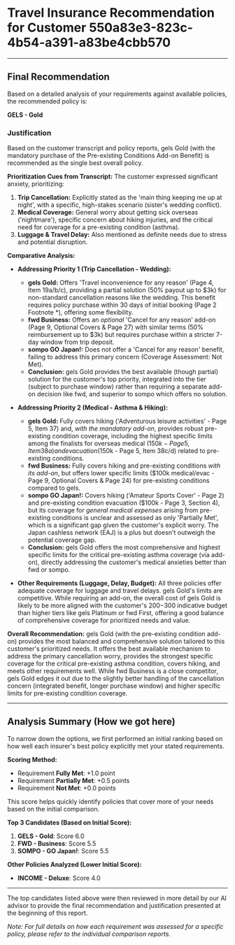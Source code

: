 # Travel Insurance Recommendation for Customer 550a83e3-823c-4b54-a391-a83be4cbb570

---

## Final Recommendation
Based on a detailed analysis of your requirements against available policies, the recommended policy is:

**GELS - Gold**

### Justification
Based on the customer transcript and policy reports, gels Gold (with the mandatory purchase of the Pre-existing Conditions Add-on Benefit) is recommended as the single best overall policy.

**Prioritization Cues from Transcript:**
The customer expressed significant anxiety, prioritizing:
1.  **Trip Cancellation:** Explicitly stated as the 'main thing keeping me up at night', with a specific, high-stakes scenario (sister's wedding conflict).
2.  **Medical Coverage:** General worry about getting sick overseas ('nightmare'), specific concern about hiking injuries, and the critical need for coverage for a pre-existing condition (asthma).
3.  **Luggage & Travel Delay:** Also mentioned as definite needs due to stress and potential disruption.

**Comparative Analysis:**

*   **Addressing Priority 1 (Trip Cancellation - Wedding):** 
    *   **gels Gold:** Offers 'Travel inconvenience for any reason' (Page 4, Item 19a/b/c), providing a partial solution (50% payout up to $3k) for non-standard cancellation reasons like the wedding. This benefit requires policy purchase within 30 days of initial booking (Page 2 Footnote *), offering some flexibility.
    *   **fwd Business:** Offers an *optional* 'Cancel for any reason' add-on (Page 9, Optional Covers & Page 27) with similar terms (50% reimbursement up to $3k) but requires purchase within a stricter 7-day window from trip deposit.
    *   **sompo GO Japan!:** Does not offer a 'Cancel for any reason' benefit, failing to address this primary concern (Coverage Assessment: Not Met).
    *   **Conclusion:** gels Gold provides the best available (though partial) solution for the customer's top priority, integrated into the tier (subject to purchase window) rather than requiring a separate add-on decision like fwd, and superior to sompo which offers no solution.

*   **Addressing Priority 2 (Medical - Asthma & Hiking):**
    *   **gels Gold:** Fully covers hiking ('Adventurous leisure activities' - Page 5, Item 37) and, *with the mandatory add-on*, provides robust pre-existing condition coverage, including the highest specific limits among the finalists for overseas medical ($150k - Page 5, Item 38a) and evacuation ($150k - Page 5, Item 38c/d) related to pre-existing conditions.
    *   **fwd Business:** Fully covers hiking and pre-existing conditions *with its add-on*, but offers lower specific limits ($100k medical/evac - Page 9, Optional Covers & Page 24) for pre-existing conditions compared to gels.
    *   **sompo GO Japan!:** Covers hiking ('Amateur Sports Cover' - Page 2) and pre-existing condition evacuation ($100k - Page 3, Section 4), but its coverage for *general medical expenses* arising from pre-existing conditions is unclear and assessed as only 'Partially Met', which is a significant gap given the customer's explicit worry. The Japan cashless network (EAJ) is a plus but doesn't outweigh the potential coverage gap.
    *   **Conclusion:** gels Gold offers the most comprehensive and highest specific limits for the critical pre-existing asthma coverage (via add-on), directly addressing the customer's medical anxieties better than fwd or sompo.

*   **Other Requirements (Luggage, Delay, Budget):** All three policies offer adequate coverage for luggage and travel delays. gels Gold's limits are competitive. While requiring an add-on, the overall cost of gels Gold is likely to be more aligned with the customer's $200-$300 indicative budget than higher tiers like gels Platinum or fwd First, offering a good balance of comprehensive coverage for prioritized needs and value.

**Overall Recommendation:**
gels Gold (with the pre-existing condition add-on) provides the most balanced and comprehensive solution tailored to this customer's prioritized needs. It offers the best available mechanism to address the primary cancellation worry, provides the strongest specific coverage for the critical pre-existing asthma condition, covers hiking, and meets other requirements well. While fwd Business is a close competitor, gels Gold edges it out due to the slightly better handling of the cancellation concern (integrated benefit, longer purchase window) and higher specific limits for pre-existing condition coverage.

---

## Analysis Summary (How we got here)
To narrow down the options, we first performed an initial ranking based on how well each insurer's best policy explicitly met your stated requirements.

**Scoring Method:**
- Requirement **Fully Met**: +1.0 point
- Requirement **Partially Met**: +0.5 points
- Requirement **Not Met**: +0.0 points

This score helps quickly identify policies that cover more of your needs based on the initial comparison.

**Top 3 Candidates (Based on Initial Score):**
1. **GELS - Gold**: Score 6.0
2. **FWD - Business**: Score 5.5
3. **SOMPO - GO Japan!**: Score 5.5

**Other Policies Analyzed (Lower Initial Score):**
- **INCOME - Deluxe**: Score 4.0

---

The top candidates listed above were then reviewed in more detail by our AI advisor to provide the final recommendation and justification presented at the beginning of this report.

*Note: For full details on how each requirement was assessed for a specific policy, please refer to the individual comparison reports.*